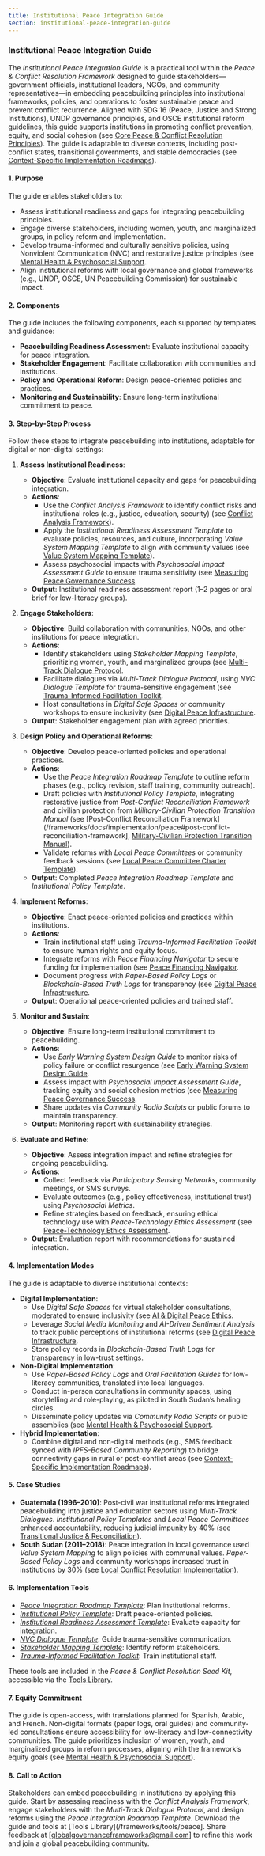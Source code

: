 ```yaml
---
title: Institutional Peace Integration Guide
section: institutional-peace-integration-guide
---
```


### Institutional Peace Integration Guide

The *Institutional Peace Integration Guide* is a practical tool within the *Peace & Conflict Resolution Framework* designed to guide stakeholders—government officials, institutional leaders, NGOs, and community representatives—in embedding peacebuilding principles into institutional frameworks, policies, and operations to foster sustainable peace and prevent conflict recurrence. Aligned with SDG 16 (Peace, Justice and Strong Institutions), UNDP governance principles, and OSCE institutional reform guidelines, this guide supports institutions in promoting conflict prevention, equity, and social cohesion (see [Core Peace & Conflict Resolution Principles](/frameworks/docs/implementation/peace#core-principles)). The guide is adaptable to diverse contexts, including post-conflict states, transitional governments, and stable democracies (see [Context-Specific Implementation Roadmaps](/frameworks/docs/implementation/peace#context-specific-roadmaps)).

#### 1. Purpose
The guide enables stakeholders to:
- Assess institutional readiness and gaps for integrating peacebuilding principles.
- Engage diverse stakeholders, including women, youth, and marginalized groups, in policy reform and implementation.
- Develop trauma-informed and culturally sensitive policies, using Nonviolent Communication (NVC) and restorative justice principles (see [Mental Health & Psychosocial Support](/frameworks/docs/implementation/peace#mental-health]).
- Align institutional reforms with local governance and global frameworks (e.g., UNDP, OSCE, UN Peacebuilding Commission) for sustainable impact.

#### 2. Components
The guide includes the following components, each supported by templates and guidance:
- **Peacebuilding Readiness Assessment**: Evaluate institutional capacity for peace integration.
- **Stakeholder Engagement**: Facilitate collaboration with communities and institutions.
- **Policy and Operational Reform**: Design peace-oriented policies and practices.
- **Monitoring and Sustainability**: Ensure long-term institutional commitment to peace.

#### 3. Step-by-Step Process
Follow these steps to integrate peacebuilding into institutions, adaptable for digital or non-digital settings:

1. **Assess Institutional Readiness**:
   - **Objective**: Evaluate institutional capacity and gaps for peacebuilding integration.
   - **Actions**:
     - Use the *Conflict Analysis Framework* to identify conflict risks and institutional roles (e.g., justice, education, security) (see [Conflict Analysis Framework](/frameworks/docs/implementation/peace#conflict-analysis-framework)).
     - Apply the *Institutional Readiness Assessment Template* to evaluate policies, resources, and culture, incorporating *Value System Mapping Template* to align with community values (see [Value System Mapping Template](/frameworks/docs/implementation/peace#value-system-mapping-template)).
     - Assess psychosocial impacts with *Psychosocial Impact Assessment Guide* to ensure trauma sensitivity (see [Measuring Peace Governance Success](/frameworks/docs/implementation/peace#measuring-success]).
   - **Output**: Institutional readiness assessment report (1–2 pages or oral brief for low-literacy groups).

2. **Engage Stakeholders**:
   - **Objective**: Build collaboration with communities, NGOs, and other institutions for peace integration.
   - **Actions**:
     - Identify stakeholders using *Stakeholder Mapping Template*, prioritizing women, youth, and marginalized groups (see [Multi-Track Dialogue Protocol](/frameworks/docs/implementation/peace#multi-track-dialogue-protocol]).
     - Facilitate dialogues via *Multi-Track Dialogue Protocol*, using *NVC Dialogue Template* for trauma-sensitive engagement (see [Trauma-Informed Facilitation Toolkit](/frameworks/docs/implementation/peace#trauma-informed-toolkit]).
     - Host consultations in *Digital Safe Spaces* or community workshops to ensure inclusivity (see [Digital Peace Infrastructure](/frameworks/docs/implementation/peace#digital-infrastructure]).
   - **Output**: Stakeholder engagement plan with agreed priorities.

3. **Design Policy and Operational Reforms**:
   - **Objective**: Develop peace-oriented policies and operational practices.
   - **Actions**:
     - Use the *Peace Integration Roadmap Template* to outline reform phases (e.g., policy revision, staff training, community outreach).
     - Draft policies with *Institutional Policy Template*, integrating restorative justice from *Post-Conflict Reconciliation Framework* and civilian protection from *Military-Civilian Protection Transition Manual* (see [Post-Conflict Reconciliation Framework](/frameworks/docs/implementation/peace#post-conflict-reconciliation-framework], [Military-Civilian Protection Transition Manual](/frameworks/docs/implementation/peace#military-civilian-protection-transition-manual)).
     - Validate reforms with *Local Peace Committees* or community feedback sessions (see [Local Peace Committee Charter Template](/frameworks/docs/implementation/peace#local-peace-committee-charter-template)).
   - **Output**: Completed *Peace Integration Roadmap Template* and *Institutional Policy Template*.

4. **Implement Reforms**:
   - **Objective**: Enact peace-oriented policies and practices within institutions.
   - **Actions**:
     - Train institutional staff using *Trauma-Informed Facilitation Toolkit* to ensure human rights and equity focus.
     - Integrate reforms with *Peace Financing Navigator* to secure funding for implementation (see [Peace Financing Navigator](/frameworks/docs/implementation/peace#peace-financing-navigator]).
     - Document progress with *Paper-Based Policy Logs* or *Blockchain-Based Truth Logs* for transparency (see [Digital Peace Infrastructure](/frameworks/docs/implementation/peace#digital-infrastructure]).
   - **Output**: Operational peace-oriented policies and trained staff.

5. **Monitor and Sustain**:
   - **Objective**: Ensure long-term institutional commitment to peacebuilding.
   - **Actions**:
     - Use *Early Warning System Design Guide* to monitor risks of policy failure or conflict resurgence (see [Early Warning System Design Guide](/frameworks/docs/implementation/peace#early-warning-system-design-guide]).
     - Assess impact with *Psychosocial Impact Assessment Guide*, tracking equity and social cohesion metrics (see [Measuring Peace Governance Success](/frameworks/docs/implementation/peace#measuring-success]).
     - Share updates via *Community Radio Scripts* or public forums to maintain transparency.
   - **Output**: Monitoring report with sustainability strategies.

6. **Evaluate and Refine**:
   - **Objective**: Assess integration impact and refine strategies for ongoing peacebuilding.
   - **Actions**:
     - Collect feedback via *Participatory Sensing Networks*, community meetings, or SMS surveys.
     - Evaluate outcomes (e.g., policy effectiveness, institutional trust) using *Psychosocial Metrics*.
     - Refine strategies based on feedback, ensuring ethical technology use with *Peace-Technology Ethics Assessment* (see [Peace-Technology Ethics Assessment](/frameworks/docs/implementation/peace#peace-technology-ethics-assessment]).
   - **Output**: Evaluation report with recommendations for sustained integration.

#### 4. Implementation Modes
The guide is adaptable to diverse institutional contexts:
- **Digital Implementation**:
  - Use *Digital Safe Spaces* for virtual stakeholder consultations, moderated to ensure inclusivity (see [AI & Digital Peace Ethics](/frameworks/docs/implementation/peace#ai-ethics]).
  - Leverage *Social Media Monitoring* and *AI-Driven Sentiment Analysis* to track public perceptions of institutional reforms (see [Digital Peace Infrastructure](/frameworks/docs/implementation/peace#digital-infrastructure]).
  - Store policy records in *Blockchain-Based Truth Logs* for transparency in low-trust settings.
- **Non-Digital Implementation**:
  - Use *Paper-Based Policy Logs* and *Oral Facilitation Guides* for low-literacy communities, translated into local languages.
  - Conduct in-person consultations in community spaces, using storytelling and role-playing, as piloted in South Sudan’s healing circles.
  - Disseminate policy updates via *Community Radio Scripts* or public assemblies (see [Mental Health & Psychosocial Support](/frameworks/docs/implementation/peace#mental-health]).
- **Hybrid Implementation**:
  - Combine digital and non-digital methods (e.g., SMS feedback synced with *IPFS-Based Community Reporting*) to bridge connectivity gaps in rural or post-conflict areas (see [Context-Specific Implementation Roadmaps](/frameworks/docs/implementation/peace#context-specific-roadmaps)).

#### 5. Case Studies
- **Guatemala (1996–2010)**: Post-civil war institutional reforms integrated peacebuilding into justice and education sectors using *Multi-Track Dialogues*. *Institutional Policy Templates* and *Local Peace Committees* enhanced accountability, reducing judicial impunity by 40% (see [Transitional Justice & Reconciliation](/frameworks/docs/implementation/peace#transitional-justice)).
- **South Sudan (2011–2018)**: Peace integration in local governance used *Value System Mapping* to align policies with communal values. *Paper-Based Policy Logs* and community workshops increased trust in institutions by 30% (see [Local Conflict Resolution Implementation](/frameworks/docs/implementation/peace#local-implementation)).

#### 6. Implementation Tools
- *[Peace Integration Roadmap Template](/frameworks/tools/peace/peace-integration-roadmap-template-en.pdf)*: Plan institutional reforms.
- *[Institutional Policy Template](/frameworks/tools/peace/institutional-policy-template-en.pdf)*: Draft peace-oriented policies.
- *[Institutional Readiness Assessment Template](/frameworks/tools/peace/institutional-readiness-assessment-template-en.pdf)*: Evaluate capacity for integration.
- *[NVC Dialogue Template](/frameworks/tools/peace/nvc-dialogue-template-en.pdf)*: Guide trauma-sensitive communication.
- *[Stakeholder Mapping Template](/frameworks/tools/peace/stakeholder-mapping-template-en.pdf)*: Identify reform stakeholders.
- *[Trauma-Informed Facilitation Toolkit](/frameworks/tools/peace/trauma-informed-toolkit-en.pdf)*: Train institutional staff.

These tools are included in the *Peace & Conflict Resolution Seed Kit*, accessible via the [Tools Library](/frameworks/tools/peace).

#### 7. Equity Commitment
The guide is open-access, with translations planned for Spanish, Arabic, and French. Non-digital formats (paper logs, oral guides) and community-led consultations ensure accessibility for low-literacy and low-connectivity communities. The guide prioritizes inclusion of women, youth, and marginalized groups in reform processes, aligning with the framework’s equity goals (see [Mental Health & Psychosocial Support](/frameworks/docs/implementation/peace#mental-health)).

#### 8. Call to Action
Stakeholders can embed peacebuilding in institutions by applying this guide. Start by assessing readiness with the *Conflict Analysis Framework*, engage stakeholders with the *Multi-Track Dialogue Protocol*, and design reforms using the *Peace Integration Roadmap Template*. Download the guide and tools at [Tools Library](/frameworks/tools/peace]. Share feedback at [globalgovernanceframeworks@gmail.com] to refine this work and join a global peacebuilding community.